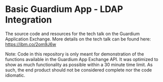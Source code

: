 # Basic Guardium App - LDAP Integration
The source code and resources for the tech talk on the Guardium Application Exchange. More details on the tech talk can be found here: https://ibm.co/2om9J6w

Note: Code in this repository is only meant for demonstration of the functions available in the Guardium App Exchange API. It was optimized to show as much functionality as possible within a 30 minute time limit. As such, the end product should not be considered complete nor the code idiomatic.

